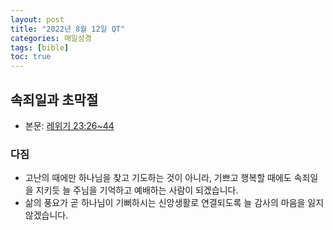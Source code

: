 ```yaml
---
layout: post
title: "2022년 8월 12일 QT"
categories: 매일성경
tags: [bible]
toc: true
---
```


## 속죄일과 초막절
- 본문: [레위기 23:26~44](https://www.bskorea.or.kr/bible/korbibReadpage.php?version=SAENEW&book=lev&chap=23&sec=26&cVersion=&fontSize=15px&fontWeight=normal#focus)

### 다짐
- 고난의 때에만 하나님을 찾고 기도하는 것이 아니라, 기쁘고 행복할 때에도 속죄일을 지키듯 늘 주님을 기억하고 예배하는 사람이 되겠습니다.
- 삶의 풍요가 곧 하나님이 기뻐하시는 신앙생활로 연결되도록 늘 감사의 마음을 잃지 않겠습니다.

